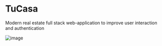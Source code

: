 # TuCasa
Modern real estate full stack web-application to improve user interaction and authentication

![image](https://user-images.githubusercontent.com/87501612/186002933-0e191a73-b988-42cf-8413-114ad5a68056.png)
